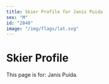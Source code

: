 ```yaml
---
title: Skier Profile for Janis Puida
sex: "M"
id: "2840"
image: "/img/flags/lat.svg" 
---
```


# Skier Profile

This page is for: Janis Puida.
    